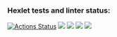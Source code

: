 ### Hexlet tests and linter status:
[![Actions Status](https://github.com/green4lime/python-project-49/actions/workflows/hexlet-check.yml/badge.svg)](https://github.com/green4lime/python-project-49/actions)
<a href="https://codeclimate.com/github/green4lime/python-project-49/maintainability"><img src="https://api.codeclimate.com/v1/badges/7e6e3348c3aed1e62dd4/maintainability" /></a>
<a href="https://codeclimate.com/github/green4lime/python-project-49/test_coverage"><img src="https://api.codeclimate.com/v1/badges/7e6e3348c3aed1e62dd4/test_coverage" /></a>
<a href="https://asciinema.org/a/Z7dNHAeIdMago60DNPc1JJl9i" target="_blank"><img src="https://asciinema.org/a/Z7dNHAeIdMago60DNPc1JJl9i.svg" /></a>
<a href="https://asciinema.org/a/gUJvG5RPyfHT7P4C7ss53eB88" target="_blank"><img src="https://asciinema.org/a/gUJvG5RPyfHT7P4C7ss53eB88.svg" /></a>